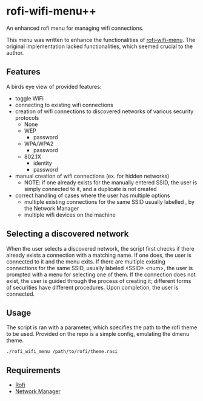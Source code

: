 # rofi-wifi-menu++

An enhanced rofi menu for managing wifi connections.

This menu was written to enhance the functionalities of [rofi-wifi-menu](https://github.com/zbaylin/rofi-wifi-menu). The original implementation lacked functionalities, which seemed crucial to the author.

## Features

A birds eye view of provided features:

  * toggle WiFi
  * connecting to existing wifi connections
  * creation of wifi connections to discovered networks of various security protocols
    * None
    * WEP
      * password
    * WPA/WPA2
      * password
    * 802.1X
      * identity
      * password
  * manual creation of wifi connections (ex. for hidden networks)
    * NOTE: if one already exists for the manually entered SSID, the user is simply connected to it, and a duplicate is not created
  * correct handling of cases where the user has multiple options
    * multiple existing connections for the same SSID usually labelled <SSID> <num>, by the Network Manager
    * multiple wifi devices on the machine

## Selecting a discovered network

When the user selects a discovered network, the script first checks if there already exists a connection with a matching name. If one does, the user is connected to it and the menu exits. If there are multiple existing connections for the same SSID, usually labeled \<SSID\> \<num\>, the user is prompted with a menu for selecting one of them. If the connection does not exist, the user is guided through the process of creating it; different forms of securities have different procedures. Upon completion, the user is connected.

## Usage

The script is ran with a parameter, which specifies the path to the rofi theme to be used. Provided on the repo is a simple config, emulating the dmenu theme.

    ./rofi_wifi_menu /path/to/rofi/theme.rasi

## Requirements 

  * [Rofi](https://github.com/DaveDavenport/rofi)
  * [Network Manager](https://wiki.gnome.org/Projects/NetworkManager)
